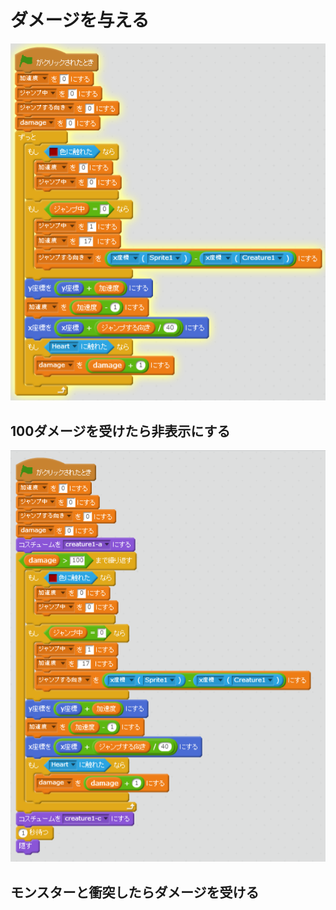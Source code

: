 # ダメージを与える

![](damage_001.png)


## 100ダメージを受けたら非表示にする
![](damage_002.png)

## モンスターと衝突したらダメージを受ける

